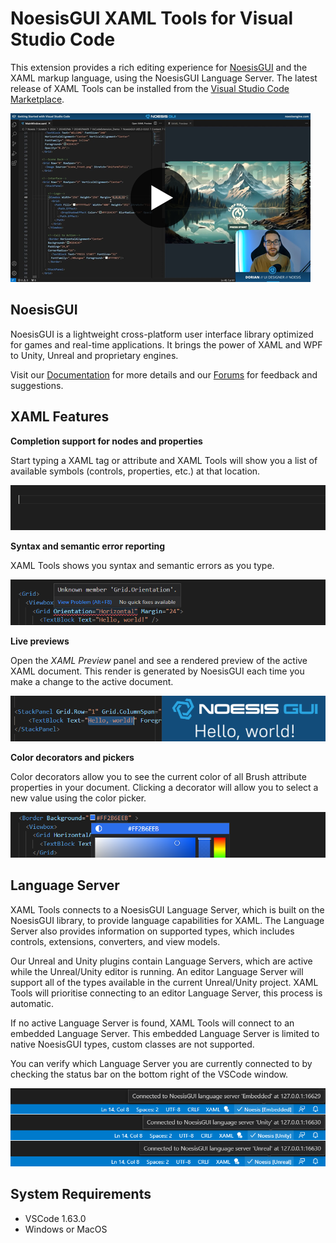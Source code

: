 # NoesisGUI XAML Tools for Visual Studio Code

This extension provides a rich editing experience for [NoesisGUI](https://www.noesisengine.com/) and the XAML markup language, using the NoesisGUI Language Server. The latest release of XAML Tools can be installed from the [Visual Studio Code Marketplace](https://noesisengine.com/vscode).

[<img src="https://raw.githubusercontent.com/Noesis/Noesis.github.io/master/NoesisGUI/LanguageServer/Readme/CampNoesis_Walkthrough_Thumbnail.png" />](https://www.youtube.com/watch?v=6gDpvvSfMWI)

## NoesisGUI

NoesisGUI is a lightweight cross-platform user interface library optimized for games and real-time applications. It brings the power of XAML and WPF to Unity, Unreal and proprietary engines.

Visit our [Documentation](https://www.noesisengine.com/docs/Gui.Core.Index.html) for more details and our [Forums](https://www.noesisengine.com/forums/) for feedback and suggestions.

## XAML Features

**Completion support for nodes and properties**

Start typing a XAML tag or attribute and XAML Tools will show you a list of available symbols (controls, properties, etc.) at that location.
   
![Completion](https://raw.githubusercontent.com/Noesis/Noesis.github.io/master/NoesisGUI/LanguageServer/Readme/FeatureCompletion.gif)

**Syntax and semantic error reporting**

XAML Tools shows you syntax and semantic errors as you type.

![Error reporting](https://raw.githubusercontent.com/Noesis/Noesis.github.io/master/NoesisGUI/LanguageServer/Readme/FeatureError.png)

**Live previews**

Open the *XAML Preview* panel and see a rendered preview of the active XAML document. This render is generated by NoesisGUI each time you make a change to the active document.

![Previews](https://raw.githubusercontent.com/Noesis/Noesis.github.io/master/NoesisGUI/LanguageServer/Readme/FeaturePreviews.gif)

**Color decorators and pickers**

Color decorators allow you to see the current color of all Brush attribute properties in your document. Clicking a decorator will allow you to select a new value using the color picker.

![Color decorators](https://raw.githubusercontent.com/Noesis/Noesis.github.io/master/NoesisGUI/LanguageServer/Readme/FeatureColor.png)

## Language Server

XAML Tools connects to a NoesisGUI Language Server, which is built on the NoesisGUI library, to provide language capabilities for XAML. The Language Server also provides information on supported types, which includes controls, extensions, converters, and view models.

Our Unreal and Unity plugins contain Language Servers, which are active while the Unreal/Unity editor is running. An editor Language Server will support all of the types available in the current Unreal/Unity project. XAML Tools will prioritise connecting to an editor Language Server, this process is automatic.

If no active Language Server is found, XAML Tools will connect to an embedded Language Server. This embedded Language Server is limited to native NoesisGUI types, custom classes are not supported.

You can verify which Language Server you are currently connected to by checking the status bar on the bottom right of the VSCode window.

![Language Server Status](https://raw.githubusercontent.com/Noesis/Noesis.github.io/master/NoesisGUI/LanguageServer/Readme/LangServerStatus.png)

## System Requirements

- VSCode 1.63.0
- Windows or MacOS
